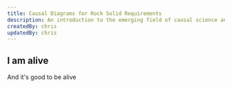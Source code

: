 ```yaml
---
title: Causal Diagrams for Rock Solid Requirements
description: An introduction to the emerging field of causal science and the value of causal diagrams in business requirements
createdBy: chris
updatedBy: chris
---
```

## I am alive

And it's good to be alive